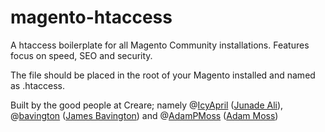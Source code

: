 magento-htaccess
================

A htaccess boilerplate for all Magento Community installations. Features focus on speed, SEO and security.

The file should be placed in the root of your Magento installed and named as .htaccess.

Built by the good people at Creare; namely @[IcyApril](https://twitter.com/IcyApril) ([Junade Ali](https://junade.com)), @[bavington](https://twitter.com/bavington) ([James Bavington](http://bavington.co.uk/)) and @[AdamPMoss](https://twitter.com/adampmoss) ([Adam Moss](http://adammoss.co.uk/))
